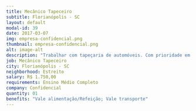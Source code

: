 ```yaml
---
title: Mecânico Tapeceiro
subtitle: Florianópolis - SC
layout: default
modal-id: 39
date: 2017-03-07
img: empresa-confidencial.png
thumbnail: empresa-confidencial.png
alt: image-alt
description: "Trabalhar com tapeçaria de automóveis. Com prioridade em instalação de acessórios e resolução de barulhos internos do veículo. </br> Horário: Segunda a sexta - 08:00 as 18:03"
job: Mecânico Tapeceiro
city: Florianópolis - SC
neighborhood: Estreito
salary: R$ 1.750,00
requirements: Ensino Médio Completo
company: Confidencial
quantity: 01
benefits: "Vale alimentação/Refeição; Vale transporte"
---
```

